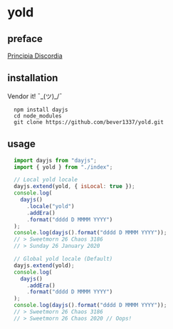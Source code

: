 # yold
## preface
[Principia Discordia](http://principiadiscordia.com/book/41.php)

## installation
Vendor it! ¯\_(ツ)_/¯
```
  npm install dayjs
  cd node_modules
  git clone https://github.com/bever1337/yold.git
```

## usage
```javascript
  import dayjs from "dayjs";
  import { yold } from "./index";

  // Local yold locale
  dayjs.extend(yold, { isLocal: true });
  console.log(
    dayjs()
      .locale("yold")
      .addEra()
      .format("dddd D MMMM YYYY")
  );
  console.log(dayjs().format("dddd D MMMM YYYY"));
  // > Sweetmorn 26 Chaos 3186
  // > Sunday 26 January 2020

  // Global yold locale (Default)
  dayjs.extend(yold);
  console.log(
    dayjs()
      .addEra()
      .format("dddd D MMMM YYYY")
  );
  console.log(dayjs().format("dddd D MMMM YYYY"));
  // > Sweetmorn 26 Chaos 3186
  // > Sweetmorn 26 Chaos 2020 // Oops!
```
